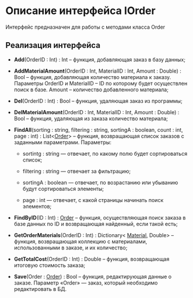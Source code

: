 # Описание интерфейса IOrder
Интерфейс предназначен для работы с методами класса Order

## Реализация интерфейса
* **Add**(OrderID : Int) : Int  – функция, добавляющая заказ в базу данных;
* **AddMaterialAmount**(OrderID : Int, MaterialID : Int, Amount : Double) : Bool – функция, добавляющая количество материала к заказу.  Параметры OrderID и MaterialID – ID по которому будет осуществлен поиск в базе. Amount – количество добавленного материала;
* **Del**(OrderID : Int) : Bool – функция, удаляющая заказ из программы;
* **DelMaterialAmount**(OrderID : Int, MaterialID : Int, Amount : Double) : Bool – функция, удаляющая из заказа количество материала;
* **FindAll**(sorting : string, filtering : string, sortingA : boolean, count : int, page : int) : List<[Order](https://github.com/saramampco/oop/blob/master/docs/Order.md)> – функция, возвращающая список заказов с заданными параметрами. Параметры:
    
	* sortintg : string — отвечает, по какому полю будет сортироваться список;
	
	* filtering : string — отвечает за фильтрацию;
	
	* sortingA : boolean — отвечает, по возрастанию или убыванию будут сортироваться элементы;
	
	* page : int — отвечает, с какой страницы начинать поиск элементов;
	
* **FindByID**(ID : Int) : [Order](https://github.com/saramampco/oop/blob/master/docs/Order.md) – функция, осуществляющая поиск заказа в базе данных по ID и возвращающая найденный, если такой есть;
* **GetOrderMaterials**(OrderID : Int) : Dictionary< [Material](https://github.com/saramampco/oop/blob/master/docs/Material.md), Double> – функция, возвращающая коллекцию с материалами, использованными в заказе, и их количество;
* **GetTotalCost**(OrderID : Int) : Double – функция, возвращающая итоговую стоимость заказа;
* **Save**(Order : [Order](https://github.com/saramampco/oop/blob/master/docs/Order.md)) : Bool – функция, редактирующая данные о заказе. Параметр «Order» — заказ, который необходимо редактировать в БД.
